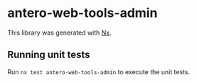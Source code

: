 # antero-web-tools-admin

This library was generated with [Nx](https://nx.dev).

## Running unit tests

Run `nx test antero-web-tools-admin` to execute the unit tests.
